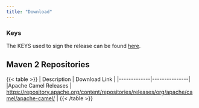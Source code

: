 ```yaml
---
title: "Download"
---
```


### Keys

The KEYS used to sign the release can be found [here](https://www.apache.org/dist/camel/apache-camel/KEYS).

## Maven 2 Repositories

{{< table >}}
| Description | Download Link |
|-------------|---------------|
|Apache Camel Releases | https://repository.apache.org/content/repositories/releases/org/apache/camel/apache-camel/ |
{{< /table >}}
